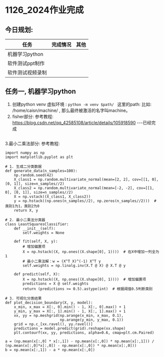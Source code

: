 # 1126_2024作业完成

## 今日规划:
| 任务  | 完成情况 | 其他 |
|---|---|---|
|机器学习python |  | | 
|软件测试ppt制作| | |
|软件测试视频录制| | |

## 任务一, 机器学习python
1. 创建python venv 虚拟环境 : 
  `python -m venv $path/ ` 
   这里的path: 比如: /home/caisn/machine/ , 那么最终被激活的名字叫machine。
2. fisher部分: 参考教程: https://blog.csdn.net/qq_42585108/article/details/105918590
   ---已经完成
```
```

3.最小二乘法部分: 参考教程: 
```
import numpy as np
import matplotlib.pyplot as plt

# 1. 生成二分类数据
def generate_data(n_samples=100):
    np.random.seed(42)
    X_class1 = np.random.multivariate_normal(mean=[2, 2], cov=[[1, 0], [0, 1]], size=n_samples//2)
    X_class2 = np.random.multivariate_normal(mean=[-2, -2], cov=[[1, 0], [0, 1]], size=n_samples//2)
    X = np.vstack((X_class1, X_class2))
    y = np.hstack((np.ones(n_samples//2), np.zeros(n_samples//2)))  # 类别1为1，类别2为0
    return X, y

# 2. 最小二乘法分类器
class LeastSquaresClassifier:
    def __init__(self):
        self.weights = None
    
    def fit(self, X, y):
        # 增加偏置项
        X = np.hstack((X, np.ones((X.shape[0], 1))))  # 在X中增加一列全为1
        # 最小二乘法解：w = (X^T X)^(-1) X^T y
        self.weights = np.linalg.inv(X.T @ X) @ X.T @ y
    
    def predict(self, X):
        X = np.hstack((X, np.ones((X.shape[0], 1))))  # 增加偏置项
        predictions = X @ self.weights
        return (predictions >= 0.5).astype(int)  # 根据阈值0.5判断类别

# 3. 可视化分类结果
def plot_decision_boundary(X, y, model):
    x_min, x_max = X[:, 0].min() - 1, X[:, 0].max() + 1
    y_min, y_max = X[:, 1].min() - 1, X[:, 1].max() + 1
    xx, yy = np.meshgrid(np.arange(x_min, x_max, 0.1),
                         np.arange(y_min, y_max, 0.1))
    grid = np.c_[xx.ravel(), yy.ravel()]
    predictions = model.predict(grid).reshape(xx.shape)
    plt.contourf(xx, yy, predictions, alpha=0.6, cmap=plt.cm.Paired)

a = (np.mean(x[:,0] * x[:,1]) - np.mean(x[:,0]) * np.mean(x[:,1])) / (np.mean(x[:,0]*x[:,0]) - np.mean(x[:,0]) * np.mean(x[:,0]))
b = np.mean(x[:,1]) - a * np.mean(x[:,0])
